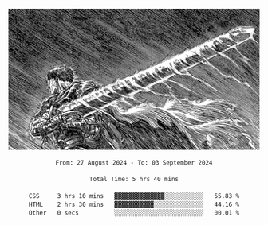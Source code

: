 <!-- Profile image -->
<p align="center">
 <img src="assets/bpD2ohb.png" width="1080px">
</p>
<!-- Profile image end -->

<div align="center">
<!--START_SECTION:waka-->

```txt
From: 27 August 2024 - To: 03 September 2024

Total Time: 5 hrs 40 mins

CSS     3 hrs 10 mins   ▓▓▓▓▓▓▓▓▓▓▓▓▓▓░░░░░░░░░░░   55.83 %
HTML    2 hrs 30 mins   ▓▓▓▓▓▓▓▓▓▓▓░░░░░░░░░░░░░░   44.16 %
Other   0 secs          ░░░░░░░░░░░░░░░░░░░░░░░░░   00.01 %
```

<!--END_SECTION:waka-->
</div>
